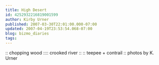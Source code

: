 ```yaml
---
title: High Desert
id: 4252932216819001599
author: Kirby Urner
published: 2007-03-30T22:01:00.000-07:00
updated: 2007-04-19T23:53:54.068-07:00
blog: bizmo_diaries
tags: 
---
```


[](https://blogger.googleusercontent.com/img/b/R29vZ2xl/AVvXsEix-34-7K42osKmqRlscZQmmEfMGzWp_3GWV9USBAmNr7S3iaRZmbNT8NkDbC1FGErYt3mc9hPO8iUZP8Qe-XM491hjmdr-7I-2H7eIFsBYgpvwRtTdt9LXEhRBvsmk_WGV0b0n/s1600-h/tarawood.jpg) :: chopping wood ::[](https://blogger.googleusercontent.com/img/b/R29vZ2xl/AVvXsEiRIl6vraevZYmPZMAMhx6O2jWfZ7dtpiIOkyZzddZCfySzN1rN52GGaagekexw-f1TRZl1i32t6HceTqBCHPSIvuUo2oH5EcBHqXzt75NQfzFrxMdMalYx1lYoiMG6ilLHylam/s1600-h/trainriver.jpg):: crooked river :: [](https://blogger.googleusercontent.com/img/b/R29vZ2xl/AVvXsEgqTb80vcqrvsme0Kf5zmih75_ubI5_3Z6PDfbIcLr97Hw9hi6gDMxJoHG3x3C2GhVsUOdPrcDHBicymL1Pq6_PLnFLbXDSID_7_Hz-gmYUw-2lcTN0H3sRJAxsdlvDs0QnlldQ/s1600-h/teepeecontrail2.jpg):: teepee + contrail :: photos by K. Urner